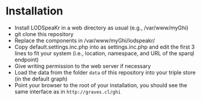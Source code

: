 # Installation

* Install LODSpeaKr in a web directory as usual (e.g., /var/www/myGhi)
* git clone this repository
* Replace the components in /var/www/myGhi/lodspeakr/
* Copy default.settings.inc.php into as settings.inc.php and edit the first 3 lines to fit your system (i.e., location, namespace, and URL of the sparql endpoint)
* Give writing permission to the web server if necessary
* Load the data from the folder `data` of this repository into your triple store (in the default graph)
* Point your browser to the root of your installation, you should see the same interface as in `http://graves.cl/ghi`

